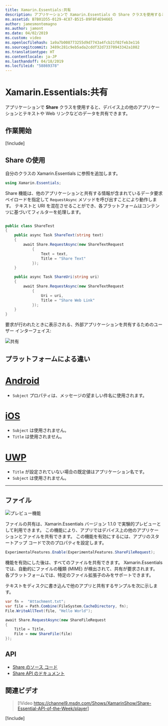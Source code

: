 ```yaml
---
title: Xamarin.Essentials:共有
description: アプリケーションで Xamarin.Essentials の Share クラスを使用すると、デバイス上の他のアプリケーションとテキストや Web リンクなどのデータを共有できます。
ms.assetid: B7B01D55-0129-4C87-B515-89F8F4E94665
author: jamesmontemagno
ms.author: jamont
ms.date: 04/02/2019
ms.custom: video
ms.openlocfilehash: 1a9a7b008773255d9d7743a4fcb21f02feb3e116
ms.sourcegitcommit: 3489c281c9eb5ada2cddf32d73370943342a1082
ms.translationtype: HT
ms.contentlocale: ja-JP
ms.lasthandoff: 04/18/2019
ms.locfileid: "58869378"
---
```

# <a name="xamarinessentials-share"></a>Xamarin.Essentials:共有

アプリケーションで **Share** クラスを使用すると、デバイス上の他のアプリケーションとテキストや Web リンクなどのデータを共有できます。

## <a name="get-started"></a>作業開始

[!include[](~/essentials/includes/get-started.md)]

## <a name="using-share"></a>Share の使用

自分のクラスの Xamarin.Essentials に参照を追加します。

```csharp
using Xamarin.Essentials;
```

Share 機能は、他のアプリケーションと共有する情報が含まれているデータ要求ペイロードを指定して `RequestAsync` メソッドを呼び出すことにより動作します。 テキストと URI を混在させることができ、各プラットフォームはコンテンツに基づいてフィルターを処理します。

```csharp

public class ShareTest
{
    public async Task ShareText(string text)
    {
        await Share.RequestAsync(new ShareTextRequest
            {
                Text = text,
                Title = "Share Text"
            });
    }

    public async Task ShareUri(string uri)
    {
        await Share.RequestAsync(new ShareTextRequest
            {
                Uri = uri,
                Title = "Share Web Link"
            });
    }
}
```

要求が行われたときに表示される、外部アプリケーションを共有するためのユーザー インターフェイス:

![共有](images/share.png)

## <a name="platform-differences"></a>プラットフォームによる違い

# <a name="androidtabandroid"></a>[Android](#tab/android)

* `Subject` プロパティは、メッセージの望ましい件名に使用されます。

# <a name="iostabios"></a>[iOS](#tab/ios)

* `Subject` は使用されません。
* `Title` は使用されません。

# <a name="uwptabuwp"></a>[UWP](#tab/uwp)

* `Title` が設定されていない場合の既定値はアプリケーション名です。
* `Subject` は使用されません。

-----

## <a name="files"></a>ファイル

![プレビュー機能](~/media/shared/preview.png)

ファイルの共有は、Xamarin.Essentials バージョン 1.1.0 で実験的プレビューとして利用できます。 この機能により、アプリではデバイス上の他のアプリケーションとファイルを共有できます。 この機能を有効にするには、アプリのスタートアップ コードで次のプロパティを設定します。

```csharp
ExperimentalFeatures.Enable(ExperimentalFeatures.ShareFileRequest);
```

機能を有効にした後は、すべてのファイルを共有できます。 Xamarin.Essentials では、自動的にファイルの種類 (MIME) が検出されて、共有が要求されます。 各プラットフォームでは、特定のファイル拡張子のみをサポートできます。

テキストをディスクに書き込んで他のアプリと共有するサンプルを次に示します。

```csharp
var fn =  "Attachment.txt";
var file = Path.Combine(FileSystem.CacheDirectory, fn);
File.WriteAllText(file, "Hello World");

await Share.RequestAsync(new ShareFileRequest
{
    Title = Title,
    File = new ShareFile(file)
});
```

## <a name="api"></a>API

- [Share のソース コード](https://github.com/xamarin/Essentials/tree/master/Xamarin.Essentials/Share)
- [Share API のドキュメント](xref:Xamarin.Essentials.Share)

## <a name="related-video"></a>関連ビデオ

> [!Video https://channel9.msdn.com/Shows/XamarinShow/Share-Essential-API-of-the-Week/player]

[!include[](~/essentials/includes/xamarin-show-essentials.md)]
